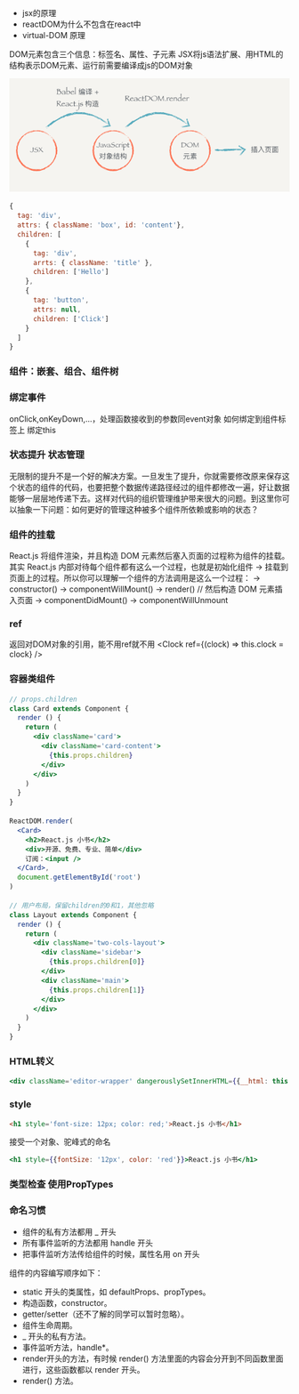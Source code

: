 
* jsx的原理
* reactDOM为什么不包含在react中
* virtual-DOM 原理


DOM元素包含三个信息：标签名、属性、子元素
JSX将js语法扩展、用HTML的结构表示DOM元素、运行前需要编译成js的DOM对象

![](../assets/jsx-compile.png)
```js
{
  tag: 'div',
  attrs: { className: 'box', id: 'content'},
  children: [
    {
      tag: 'div',
      arrts: { className: 'title' },
      children: ['Hello']
    },
    {
      tag: 'button',
      attrs: null,
      children: ['Click']
    }
  ]
}
```

### 组件：嵌套、组合、组件树

### 绑定事件
onClick,onKeyDown,...，处理函数接收到的参数同event对象
如何绑定到组件标签上
绑定this

### 状态提升 状态管理
无限制的提升不是一个好的解决方案。一旦发生了提升，你就需要修改原来保存这个状态的组件的代码，也要把整个数据传递路径经过的组件都修改一遍，好让数据能够一层层地传递下去。这样对代码的组织管理维护带来很大的问题。到这里你可以抽象一下问题：如何更好的管理这种被多个组件所依赖或影响的状态？

### 组件的挂载
React.js 将组件渲染，并且构造 DOM 元素然后塞入页面的过程称为组件的挂载。其实 React.js 内部对待每个组件都有这么一个过程，也就是初始化组件 -> 挂载到页面上的过程。所以你可以理解一个组件的方法调用是这么一个过程：
-> constructor()
-> componentWillMount()
-> render()
// 然后构造 DOM 元素插入页面
-> componentDidMount()
-> componentWillUnmount

### ref
返回对DOM对象的引用，能不用ref就不用
<Clock ref={(clock) => this.clock = clock} />

### 容器类组件

```jsx
// props.children
class Card extends Component {
  render () {
    return (
      <div className='card'>
        <div className='card-content'>
          {this.props.children}
        </div>
      </div>
    )
  }
}

ReactDOM.render(
  <Card>
    <h2>React.js 小书</h2>
    <div>开源、免费、专业、简单</div>
    订阅：<input />
  </Card>,
  document.getElementById('root')
)

// 用户布局，保留children的0和1，其他忽略
class Layout extends Component {
  render () {
    return (
      <div className='two-cols-layout'>
        <div className='sidebar'>
          {this.props.children[0]}
        </div>
        <div className='main'>
          {this.props.children[1]}
        </div>
      </div>
    )
  }
}

```

### HTML转义
```jsx
<div className='editor-wrapper' dangerouslySetInnerHTML={{__html: this.state.content}} />
```

### style

```html
<h1 style='font-size: 12px; color: red;'>React.js 小书</h1>
```
接受一个对象、驼峰式的命名
```jsx
<h1 style={{fontSize: '12px', color: 'red'}}>React.js 小书</h1>
```

### 类型检查 使用PropTypes

### 命名习惯
* 组件的私有方法都用 _ 开头
* 所有事件监听的方法都用 handle 开头
* 把事件监听方法传给组件的时候，属性名用 on 开头


组件的内容编写顺序如下：

* static 开头的类属性，如 defaultProps、propTypes。
* 构造函数，constructor。
* getter/setter（还不了解的同学可以暂时忽略）。
* 组件生命周期。
* _ 开头的私有方法。
* 事件监听方法，handle*。
* render开头的方法，有时候 render() 方法里面的内容会分开到不同函数里面进行，这些函数都以 render 开头。
* render() 方法。